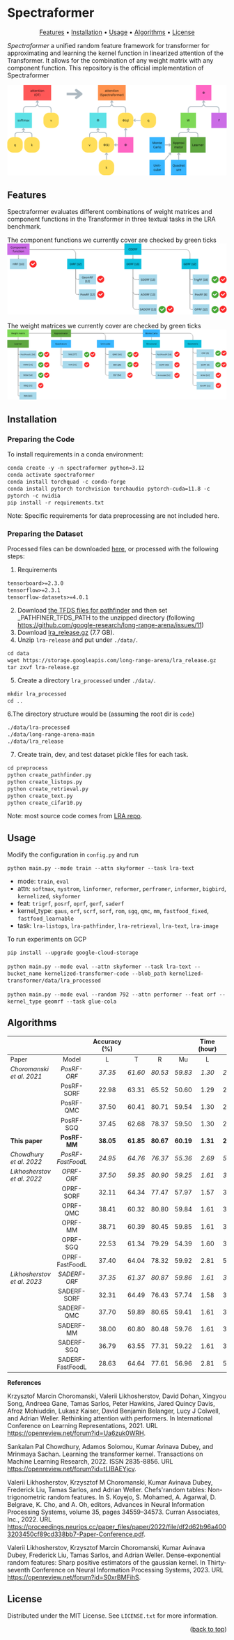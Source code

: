 # Spectraformer

<p align="center">
<a href="#Features">Features</a> • <a href="#install">Installation</a> • <a href="#usage">Usage</a> • <a href="#benchmark">Algorithms</a> • <a href="#License">License</a>
<br>
</p>

*Spectraformer* a unified random feature framework for transformer for approximating and learning the kernel function in linearized attention of the Transformer. It allows for the combination of any weight matrix with any component function. This repository is the official implementation of Spectraformer

![image](/resources/framework.png)

## Features
Spectraformer evaluates different combinations of weight matrices and component functions in the Transformer in three textual tasks in the LRA benchmark.

The component functions we currently cover are checked by green ticks
![image](/resources/component_functions.png)

The weight matrices we currently cover are checked by green ticks
![image](/resources/weight_matrices.png)

## Installation

### Preparing the Code
To install requirements in a conda environment:
<!-- https://medium.com/@crismunozv/installing-custom-python-version-in-vertex-ai-eb9b1463e023 -->
<!-- Can also use python=3.12 -->
```
conda create -y -n spectraformer python=3.12
conda activate spectraformer
conda install torchquad -c conda-forge
conda install pytorch torchvision torchaudio pytorch-cuda=11.8 -c pytorch -c nvidia
pip install -r requirements.txt
```

<!-- If cannot install transformers -->
<!-- https://github.com/huggingface/transformers/issues/2831 -->
<!-- curl --proto '=https' --tlsv1.2 -sSf https://sh.rustup.rs | sh
source $HOME/.cargo/env
Then reinstall transformers -->

Note: Specific requirements for data preprocessing are not included here.

### Preparing the Dataset

Processed files can be downloaded [here](https://drive.google.com/drive/folders/1rE0SjpeFKPFtgmWWjYCoIMz91UozHWWC?usp=sharing), or processed with the following steps:

1. Requirements
```
tensorboard>=2.3.0
tensorflow>=2.3.1
tensorflow-datasets>=4.0.1
```
2. Download [the TFDS files for pathfinder](https://storage.cloud.google.com/long-range-arena/pathfinder_tfds.gz) and then set _PATHFINER_TFDS_PATH to the unzipped directory (following https://github.com/google-research/long-range-arena/issues/11)
3. Download [lra_release.gz](https://storage.googleapis.com/long-range-arena/lra_release.gz) (7.7 GB).
4. Unzip `lra-release` and put under `./data/`.
```
cd data
wget https://storage.googleapis.com/long-range-arena/lra_release.gz
tar zxvf lra-release.gz 
```
5. Create a directory `lra_processed` under `./data/`.
```
mkdir lra_processed
cd ..
```
6.The directory structure would be (assuming the root dir is `code`)
```
./data/lra-processed
./data/long-range-arena-main
./data/lra_release
```
7. Create train, dev, and test dataset pickle files for each task.
```
cd preprocess
python create_pathfinder.py
python create_listops.py
python create_retrieval.py
python create_text.py
python create_cifar10.py
```

Note: most source code comes from [LRA repo](https://github.com/google-research/long-range-arena).

## Usage

Modify the configuration in `config.py` and run
```
python main.py --mode train --attn skyformer --task lra-text
```
- mode: `train`, `eval`
- attn: `softmax`, `nystrom`, `linformer`, `reformer`, `perfromer`, `informer`, `bigbird`,  `kernelized`, `skyformer`
- feat: `trigrf`, `posrf`, `oprf`, `gerf`, `saderf`
- kernel_type: `gaus`, `orf`, `scrf`, `sorf`, `rom`, `sgq`, `qmc`, `mm`, `fastfood_fixed`, `fastfood_learnable`
- task: `lra-listops`, `lra-pathfinder`, `lra-retrieval`, `lra-text`, `lra-image`

To run experiments on GCP
```
pip install --upgrade google-cloud-storage

python main.py --mode eval --attn skyformer --task lra-text --bucket_name kernelized-transformer-code --blob_path kernelized-transformer/data/lra_processed

python main.py --mode eval --random 792 --attn performer --feat orf --kernel_type geomrf --task glue-cola
```

## Algorithms

|                             |                   | Accuracy (%) |           |           |           | Time (hour) |          |          |          | Memory (GB) |          |          |          |
|-----------------------------|:-----------------:|:------------:|:---------:|:---------:|:---------:|:-----------:|:--------:|:--------:|:--------:|:-----------:|:--------:|:--------:|:--------:|
| Paper                       |       Model       |       L      |     T     |     R     |     Mu    |      L      |     T    |     R    |    Mu    |      L      |     T    |     R    |    Mu    |
| _Choromanski et al. 2021_   |    _PosRF-ORF_    |    _37.35_   |  _61.60_  |  _80.53_  |  _59.83_  |    _1.30_   |  _2.84_  |  _2.89_  |  _2.34_  |    _1.17_   |  _2.31_  |  _2.10_  |  _1.86_  |
|                             |     PosRF-SORF    |     22.98    |   63.31   |   65.52   |   50.60   |     1.29    |   2.81   |   2.83   |   2.31   |     1.17    |   2.31   |   2.10   |   1.86   |
|                             |     PosRF-QMC     |     37.50    |   60.41   |   80.71   |   59.54   |     1.30    |   2.84   |   2.89   |   2.34   |     1.17    |   2.31   |   2.10   |   1.86   |
|                             |     PosRF-SGQ     |     37.45    |   62.68   |   78.37   |   59.50   |     1.30    |   2.83   |   2.89   |   2.34   |     1.17    |   2.31   |   2.10   |   1.86   |
| **This paper**              |    **PosRF-MM**   |   **38.05**  | **61.85** | **80.67** | **60.19** |   **1.31**  | **2.84** | **2.89** | **2.35** |   **1.17**  | **2.31** | **2.10** | **1.86** |
| _Chowdhury et al. 2022_     | _PosRF-FastFoodL_ |    _24.95_   |  _64.76_  |  _76.37_  |  _55.36_  |    _2.69_   |  _5.59_  |  _5.61_  |  _4.63_  |    _0.78_   |  _1.56_  |  _1.53_  |  _1.29_  |
| _Likhosherstov et al. 2022_ |     _OPRF-ORF_    |    _37.50_   |  _59.35_  |  _80.90_  |  _59.25_  |    _1.61_   |  _3.45_  |  _3.50_  |  _2.86_  |    _1.36_   |  _2.71_  |  _2.56_  |  _2.21_  |
|                             |     OPRF-SORF     |     32.11    |   64.34   |   77.47   |   57.97   |     1.57    |   3.37   |   3.41   |   2.78   |     1.36    |   2.71   |   2.56   |   2.21   |
|                             |      OPRF-QMC     |     38.41    |   60.32   |   80.80   |   59.84   |     1.61    |   3.46   |   3.51   |   2.86   |     1.36    |   2.71   |   2.56   |   2.21   |
|                             |      OPRF-MM      |     38.71    |   60.39   |   80.45   |   59.85   |     1.61    |   3.46   |   3.51   |   2.86   |     1.36    |   2.71   |   2.56   |   2.21   |
|                             |      OPRF-SGQ     |     22.53    |   61.34   |   79.29   |   54.39   |     1.60    |   3.45   |   3.47   |   2.84   |     1.36    |   2.71   |   2.56   |   2.21   |
|                             |   OPRF-FastFoodL  |     37.40    |   64.04   |   78.32   |   59.92   |     2.81    |   5.84   |   5.86   |   4.84   |     0.85    |   1.69   |   1.67   |   1.40   |
| _Likhosherstov et al. 2023_ |    _SADERF-ORF_   |    _37.35_   |  _61.37_  |  _80.87_  |  _59.86_  |    _1.61_   |  _3.52_  |  _3.58_  |  _2.90_  |    _1.44_   |  _2.86_  |  _2.69_  |  _2.33_  |
|                             |    SADERF-SORF    |     32.31    |   64.49   |   76.43   |   57.74   |     1.58    |   3.44   |   3.49   |   2.84   |     1.44    |   2.86   |   2.69   |   2.33   |
|                             |     SADERF-QMC    |     37.70    |   59.89   |   80.65   |   59.41   |     1.61    |   3.52   |   3.58   |   2.90   |     1.44    |   2.86   |   2.69   |   2.33   |
|                             |     SADERF-MM     |     38.00    |   60.80   |   80.48   |   59.76   |     1.61    |   3.52   |   3.58   |   2.90   |     1.44    |   2.86   |   2.69   |   2.33   |
|                             |     SADERF-SGQ    |     36.79    |   63.55   |   77.31   |   59.22   |     1.61    |   3.52   |   3.57   |   2.90   |     1.44    |   2.86   |   2.69   |   2.33   |
|                             |  SADERF-FastFoodL |     28.63    |   64.64   |   77.61   |   56.96   |     2.81    |   5.89   |   5.92   |   4.87   |     0.92    |   1.83   |   1.79   |   1.51   |


**References**

Krzysztof Marcin Choromanski, Valerii Likhosherstov, David Dohan, Xingyou Song, Andreea Gane, Tamas Sarlos, Peter Hawkins, Jared Quincy Davis, Afroz Mohiuddin, Lukasz Kaiser, David Benjamin Belanger, Lucy J Colwell, and Adrian Weller. Rethinking attention with performers. In International Conference on Learning Representations, 2021. URL https://openreview.net/forum?id=Ua6zuk0WRH.

Sankalan Pal Chowdhury, Adamos Solomou, Kumar Avinava Dubey, and Mrinmaya Sachan. Learning the transformer kernel. Transactions on Machine Learning Research, 2022. ISSN 2835-8856. URL https://openreview.net/forum?id=tLIBAEYjcv.

Valerii Likhosherstov, Krzysztof M Choromanski, Kumar Avinava Dubey, Frederick Liu, Tamas Sarlos, and Adrian Weller. Chefs'random tables: Non-trigonometric random features. In S. Koyejo, S. Mohamed, A. Agarwal, D. Belgrave, K. Cho, and A. Oh, editors, Advances in Neural Information Processing Systems, volume 35, pages 34559–34573. Curran Associates, Inc., 2022. URL https://proceedings.neurips.cc/paper_files/paper/2022/file/df2d62b96a4003203450cf89cd338bb7-Paper-Conference.pdf.

Valerii Likhosherstov, Krzysztof Marcin Choromanski, Kumar Avinava Dubey, Frederick Liu, Tamas Sarlos, and Adrian Weller. Dense-exponential random features: Sharp positive estimators of the gaussian kernel. In Thirty-seventh Conference on Neural Information Processing Systems, 2023. URL https://openreview.net/forum?id=S0xrBMFihS.


## License

Distributed under the MIT License. See `LICENSE.txt` for more information.

<p align="right">(<a href="#top">back to top</a>)</p>